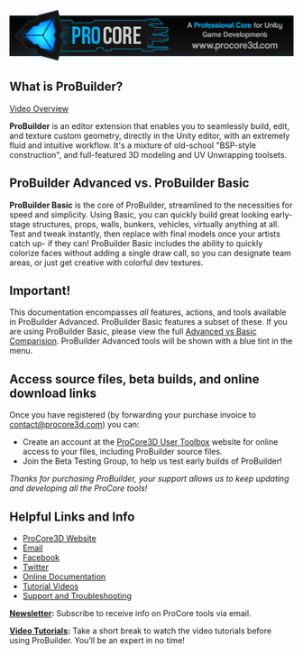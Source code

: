 ![procorebanner](images/procore_banner.png)

## What is ProBuilder?

[Video Overview](http://www.youtube.com/watch?v=Nomx1LNk7r8) 

**ProBuilder** is an editor extension that enables you to seamlessly build, edit, and texture custom geometry, directly in the Unity editor, with an extremely fluid and intuitive workflow. It's a mixture of old-school "BSP-style construction", and full-featured 3D modeling and UV Unwrapping toolsets.

## ProBuilder Advanced vs. ProBuilder Basic

**ProBuilder Basic** is the core of ProBuilder, streamlined to the necessities for speed and simplicity.  Using Basic, you can quickly build great looking early-stage structures, props, walls, bunkers, vehicles, virtually anything at all. Test and tweak instantly, then replace with final models once your artists catch up- if they can!  ProBuilder Basic includes the ability to quickly colorize faces without adding a single draw call, so you can designate team areas, or just get creative with colorful dev textures.

<div class="alert-box warning">
<h2>Important!</h2>
This documentation encompasses <i>all</i> features, actions, and tools available in ProBuilder Advanced.  ProBuilder Basic features a subset of these.  If you are using ProBuilder Basic, please view the full <a href="@todo">Advanced vs Basic Comparision</a>.  ProBuilder Advanced tools will be shown with a blue tint in the menu.
</div>

## Access source files, beta builds, and online download links

Once you have registered (by forwarding your purchase invoice to [contact@procore3d.com](mailto:contact@procore3d.com)) you can:

- Create an account at the [ProCore3D User Toolbox](http://www.procore3d.com/usertoolbox) website for online access to your files, including ProBuilder source files.
- Join the Beta Testing Group, to help us test early builds of ProBuilder!

*Thanks for purchasing ProBuilder, your support allows us to keep updating and developing all the ProCore tools!*

## Helpful Links and Info

- [ProCore3D Website](http://www.procore3d.com)
- [Email](mailto:contact@procore3d.com)  
- [Facebook](http://www.facebook.com/probuilder3d)  
- [Twitter](http://www.twitter.com/probuilder3d) 
- [Online Documentation](http://www.procore3d.com/docs/probuilder)
- [Tutorial Videos](http://www.procore3d.com/videos)
- [Support and Troubleshooting](http://www.procore3d.com/forum)

**[Newsletter](http://eepurl.com/waKUX):** Subscribe to receive info on ProCore tools via email.

**[Video Tutorials](http://www.procore3d.com/probuilder):** Take a short break to watch the video tutorials before using ProBuilder.  You’ll be an expert in no time!
